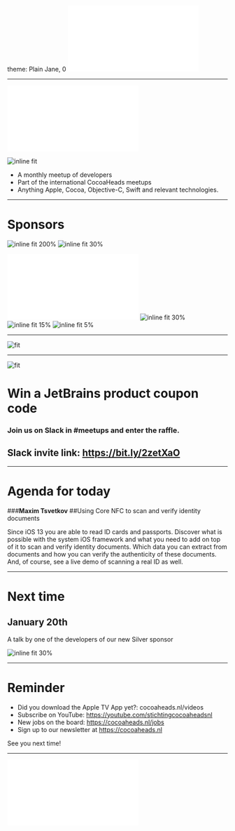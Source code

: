theme: Plain Jane, 0
 ![fit 150%](../../Logos/CocoaHeadsNL.pdf)

---

![right](../../Logos/CocoaHeadsNL.pdf)

![inline fit](../../Images/4.jpg)

- A monthly meetup of developers
- Part of the international CocoaHeads meetups
- Anything Apple, Cocoa, Objective-C, Swift and relevant technologies.

---

# Sponsors

 ![inline fit 200%](../../Logos/achmea.jpg) ![inline fit 30%](../../Logos/ns.jpg)

![inline fit 30%](../../Logos/egeniq.pdf) ![inline fit 30%](../../Logos/abnamro.png)
![inline fit 15%](../../Logos/moneybird-logo-full-blue.png) ![inline fit 5%](../../Logos/jetbrains.png) 


---

![fit](../../Images/swag.png)

---

![fit](../../Logos/jetbrains.png)
# Win a JetBrains product coupon code

### Join us on Slack in #meetups and enter the raffle.

## Slack invite link: https://bit.ly/2zetXaO

---

# Agenda for today

###**Maxim Tsvetkov**
##Using Core NFC to scan and verify identity documents

Since iOS 13 you are able to read ID cards and passports.
Discover what is possible with the system iOS framework and what you need to add on top of it to scan and verify identity documents. Which data you can extract from documents and how you can verify the authenticity of these documents. And, of course, see a live demo of scanning a real ID as well.

---


# Next time

## January 20th

A talk by one of the developers of our new Silver sponsor

![inline fit 30%](../../Logos/ns.jpg)

---

# Reminder

- Did you download the Apple TV App yet?: cocoaheads.nl/videos
- Subscribe on YouTube: https://youtube.com/stichtingcocoaheadsnl
- New jobs on the board: https://cocoaheads.nl/jobs
- Sign up to our newsletter at https://cocoaheads.nl

See you next time!

---

![fit](../../Logos/CocoaHeadsNL.pdf)

